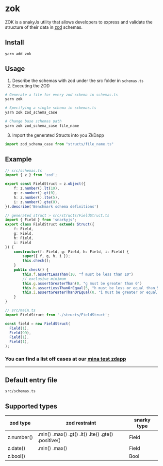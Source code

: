 # zok

ZOK is a snakyJs utility that allows developers to express and validate the structure of their data in [zod](https://zod.dev/) schemas.

## Install
```
yarn add zok
```

## Usage
1. Describe the schemas with zod under the src folder in `schemas.ts`
2. Executing the ZOD 


```bash
# Generate a file for every zod schema in schemas.ts
yarn zok 

# Specifying a single schema in schemas.ts
yarn zok zod_schema_case

# Change base schemas path
yarn zok zod_schema_case file_name
```

3. Import the generated Structs into you ZkDapp

```ts
import zod_schema_case from "structs/file_name.ts"
```

## Example

```ts
// src/schemas.ts
import { z } from 'zod';

export const FieldStruct = z.object({
    f: z.number().lt(10),
    g: z.number().gt(0),
    h: z.number().lte(5),
    i: z.number().gte(0),
}).describe('Benchmark schema definitions')
```

```ts
// generated struct > src/structs/FieldStruct.ts 
import { Field } from 'snarkyjs';
export class FieldStruct extends Struct({
    f: Field,
    g: Field,
    h: Field,
    i: Field
}) {
    constructor(f: Field, g: Field, h: Field, i: Field) {
        super({ f, g, h, i });
        this.check();
    }
    public check() {
        this.f.assertLessThan(10, "f must be less than 10")
        // exclusive minimum
        this.g.assertGreaterThan(0, "g must be greater than 0")
        this.h.assertLessThanOrEqual(5, "h must be less or equal than 5")
        this.i.assertGreaterThanOrEqual(0, "i must be greater or equal than 0")
    }
}
```

```ts
// src/main.ts
import FieldStruct from './structs/FieldStruct'; 

const field = new FieldStruct(
  Field(1),
  Field(99),
  Field(1),
  Field(1),
);
```
### You can find a list off cases at our [mina test zdapp](https://github.com/rloot/ZOK-testDapp/blob/main/src/Cases.ts)
---
## Default entry file
`src/schemas.ts`


## Supported types

| zod type     | zod restraint     | snarky type |
|--------------|-----------|------------|
| z.number()      | .min() .max() .gt() .lt() .lte() .gte() .positive()| Field       |
| z.date()      | .min() .max()  | Field       |
| z.bool() |      | Bool        |
